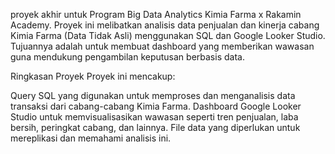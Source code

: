 proyek akhir untuk Program Big Data Analytics Kimia Farma x Rakamin Academy. Proyek ini melibatkan analisis data penjualan dan kinerja cabang Kimia Farma (Data Tidak Asli) menggunakan SQL dan Google Looker Studio. Tujuannya adalah untuk membuat dashboard yang memberikan wawasan guna mendukung pengambilan keputusan berbasis data.

Ringkasan Proyek
Proyek ini mencakup:

Query SQL yang digunakan untuk memproses dan menganalisis data transaksi dari cabang-cabang Kimia Farma.
Dashboard Google Looker Studio untuk memvisualisasikan wawasan seperti tren penjualan, laba bersih, peringkat cabang, dan lainnya.
File data yang diperlukan untuk mereplikasi dan memahami analisis ini.

